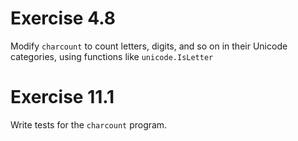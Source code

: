 # Exercise 4.8

Modify `charcount` to count letters, digits, and so on in their Unicode
categories, using functions like `unicode.IsLetter`

# Exercise 11.1

Write tests for the `charcount` program.

